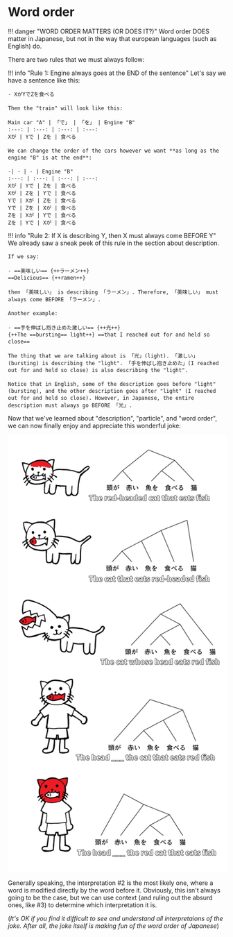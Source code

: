 # Word order

!!! danger "WORD ORDER MATTERS (OR DOES IT?)"
    Word order DOES matter in Japanese, but not in the way that european languages (such as English) do.

There are two rules that we must always follow:

!!! info "Rule 1: Engine always goes at the END of the sentence"
    Let's say we have a sentence like this:

    - XがYでZを食べる

    Then the "train" will look like this:

    Main car "A" | 「で」 | 「を」 | Engine "B"
    :---: | :---: | :---: | :---:
    Xが | Yで | Zを | 食べる

    We can change the order of the cars however we want **as long as the engine "B" is at the end**:

    -| - | - | Engine "B"
    :---: | :---: | :---: | :---:
    Xが | Yで | Zを | 食べる
    Xが | Zを | Yで | 食べる
    Yで | Xが | Zを | 食べる
    Yで | Zを | Xが | 食べる
    Zを | Xが | Yで | 食べる
    Zを | Yで | Xが | 食べる

!!! info "Rule 2: If X is describing Y, then X must always come BEFORE Y"
    We already saw a sneak peek of this rule in the section about description.

    If we say:

    - ==美味しい== {++ラーメン++}  
    ==Delicious== {++ramen++}

    then 「美味しい」 is describing 「ラーメン」. Therefore, 「美味しい」 must always come BEFORE 「ラーメン」.

    Another example:

    - ==手を伸ばし抱き止めた激しい== {++光++}  
    {++The ==bursting== light++} ==that I reached out for and held so close==

    The thing that we are talking about is 「光」(light). 「激しい」(bursting) is describing the "light". 「手を伸ばし抱き止めた」(I reached out for and held so close) is also describing the "light". 
    
    Notice that in English, some of the description goes before "light" (bursting), and the other description goes after "light" (I reached out for and held so close). However, in Japanese, the entire description must always go BEFORE 「光」.

Now that we've learned about "description", "particle", and "word order", we can now finally enjoy and appreciate this wonderful joke:

![](../../img/fundamentals/word_order.jpg)

Generally speaking, the interpretation #2 is the most likely one, where a word is modified directly by the word before it. Obviously, this isn't always going to be the case, but we can use context (and ruling out the absurd ones, like #3) to determine which interpretation it is.

(*It's OK if you find it difficult to see and understand all interpretaions of the joke. After all, the joke itself is making fun of the word order of Japanese*)